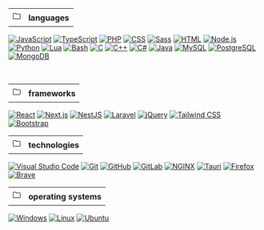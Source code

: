 <table>
  <tr>
    <th>&#128448;</th>
    <th>languages</th>
  </tr>
</table>

[![JavaScript](https://img.shields.io/badge/JavaScript-F7DF1E?style=for-the-badge&logo=javascript&logoColor=000)]()
[![TypeScript](https://img.shields.io/badge/TypeScript-3178C6?style=for-the-badge&logo=typescript&logoColor=FFF)]()
[![PHP](https://img.shields.io/badge/PHP-777BB4?style=for-the-badge&logo=php&logoColor=FFF)]()
[![CSS](https://img.shields.io/badge/CSS-1572B6?style=for-the-badge&logo=css3&logoColor=FFF)]()
[![Sass](https://img.shields.io/badge/Sass-CC6699?style=for-the-badge&logo=sass&logoColor=FFF)]()
[![HTML](https://img.shields.io/badge/HTML-E34F26?style=for-the-badge&logo=html5&logoColor=FFF)]()
[![Node.js](https://img.shields.io/badge/Node.js-339933?style=for-the-badge&logo=nodedotjs&logoColor=FFF)]()
[![Python](https://img.shields.io/badge/Python-3776AB?style=for-the-badge&logo=python&logoColor=FFF)]()
[![Lua](https://img.shields.io/badge/Lua-2C2D72?style=for-the-badge&logo=lua&logoColor=FFF)]()
[![Bash](https://img.shields.io/badge/Bash-4EAA25?style=for-the-badge&logo=gnu-bash&logoColor=FFF)]()
[![C](https://img.shields.io/badge/C-000?style=for-the-badge&logo=c&logoColor=FFF)]()
[![C++](https://img.shields.io/badge/C++-00599C?style=for-the-badge&logo=c%2B%2B&logoColor=FFF)]()
[![C#](https://img.shields.io/badge/C%23-239120?style=for-the-badge&logo=c-sharp&logoColor=FFF)]()
[![Java](https://img.shields.io/badge/Java-ED8B00?style=for-the-badge&logo=openjdk&logoColor=white)]()
[![MySQL](https://img.shields.io/badge/MySQL-4479A1?style=for-the-badge&logo=mysql&logoColor=FFF)]()
[![PostgreSQL](https://img.shields.io/badge/PostgreSQL-336791?style=for-the-badge&logo=postgresql&logoColor=FFF)]()
[![MongoDB](https://img.shields.io/badge/MongoDB-47A248?style=for-the-badge&logo=mongodb&logoColor=FFF)]()

</br>

<table>
  <tr>
    <th>&#128448;</th>
    <th>frameworks</th>
  </tr>
</table>

[![React](https://img.shields.io/badge/React-61DAFB?style=for-the-badge&logo=react&logoColor=000)]()
[![Next.js](https://img.shields.io/badge/Next.js-000?style=for-the-badge&logo=nextdotjs&logoColor=FFF)]()
[![NestJS](https://img.shields.io/badge/NestJS-E0234E?style=for-the-badge&logo=nestjs&logoColor=FFF)]()
[![Laravel](https://img.shields.io/badge/Laravel-FF2D20?style=for-the-badge&logo=laravel&logoColor=FFF)]()
[![jQuery](https://img.shields.io/badge/jQuery-0769AD?style=for-the-badge&logo=jquery&logoColor=FFF)]()
[![Tailwind CSS](https://img.shields.io/badge/Tailwind-38B2AC?style=for-the-badge&logo=tailwind-css&logoColor=FFF)]()
[![Bootstrap](https://img.shields.io/badge/Bootstrap-7952B3?style=for-the-badge&logo=bootstrap&logoColor=FFF)]()

<table>
  <tr>
    <th>&#128448;</th>
    <th>technologies</th>
  </tr>
</table>

[![Visual Studio Code](https://img.shields.io/badge/VS%20Code-007ACC?style=for-the-badge&logo=visual-studio-code&logoColor=FFF)]()
[![Git](https://img.shields.io/badge/Git-F05032?style=for-the-badge&logo=git&logoColor=FFF)]()
[![GitHub](https://img.shields.io/badge/GitHub-181717?style=for-the-badge&logo=github&logoColor=FFF)]()
[![GitLab](https://img.shields.io/badge/GitLab-FCA121?style=for-the-badge&logo=gitlab&logoColor=FFF)]()
[![NGINX](https://img.shields.io/badge/NGINX-269539?style=for-the-badge&logo=nginx&logoColor=FFF)]()
[![Tauri](https://img.shields.io/badge/Tauri-000?style=for-the-badge&logo=tauri&logoColor=FFF)]()
[![Firefox](https://img.shields.io/badge/Firefox-FF7139?style=for-the-badge&logo=firefox&logoColor=FFF)]()
[![Brave](https://img.shields.io/badge/Brave-FB542B?style=for-the-badge&logo=brave&logoColor=FFF)]()

<table>
  <tr>
    <th>&#128448;</th>
    <th>operating systems</th>
  </tr>
</table>

[![Windows](https://img.shields.io/badge/Windows-0078D6?style=for-the-badge&logo=windows&logoColor=white)]()
[![Linux](https://img.shields.io/badge/Linux-FCC624?style=for-the-badge&logo=linux&logoColor=000)]()
[![Ubuntu](https://img.shields.io/badge/Ubuntu-E95420?style=for-the-badge&logo=ubuntu&logoColor=white)]()
